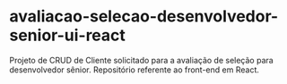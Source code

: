 # avaliacao-selecao-desenvolvedor-senior-ui-react
Projeto de CRUD de Cliente solicitado para a avaliação de seleção para desenvolvedor sênior. Repositório referente ao front-end em React.
